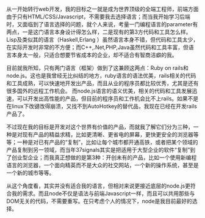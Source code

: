 从一开始转行web开发，我的目标之一就是成为世界顶级的全端工程师，前端方面由于只有HTML/CSS/Javascript，不需要我去选择语言；而当我开始学习后端时，又面临到了语言选择的问题，就个人来说，考量一门编程语言的parameter有两点，一是这门语言本身设计得怎么样，二是现有的第3方代码和工具怎么样。
Lisp及类似其的语言（Haskell,Erlang ）虽然语言本身不错，但代码和工具太少，在实际开发时非常的不方便；而C++,.Net,PHP,Java虽然代码和工具丰富，但语言本身太一般，只适合想要节省成本的企业，却不适合有智商洁癖的我。

目前就我所知，只有两门语言（框架）做到了这兼顾这两点：Ruby on rails和node.js。这也是我曾经无比纠结的地方，ruby语言的语法优美，rails相关的代码和工具成熟，可以快速地开发出产品，而且从业的程序员都比较优秀，尤其是还有很多国外的远程工作机会。
而node.js语言的语义优美，相关的代码和工具发展迅速，可以开发出高性能的产品，但目前的程序员和工作机会比不上rails。如果不是在linux下改键改得崩溃，又找不到AutoHotkey的替代品，我现在已经在开发rails产品了。

不过现在我的目标是开发对这个世界有价值的产品，而就我了解它们分为三种，一种是对现有产品的精益求精，比如更清晰、更省电的屏幕，更快更安全的浏览器等等；一种是对已有产品的“复制”，比如让每个城市都开通高铁，或者把某个领域的产品复制到另一领域，而当年37signals其实是把适用于大型企业的软件“复制”到了创业型企业；而我真正想做的是第3种：开创未有的产品，比如一个使用新编程语言的浏览器，一个面向精英而不是大众的社交网站，一个新的操作系统，甚至是一个新的城市等等。

从这个角度看，其实并没有适合我的语言，但相对来说更接近底层的node.js更符合我的需求。而且node不仅是语法与前端Javascript一样，而且可以共用那些与DOM无关的代码，不需要重写。在只考虑个人的情况下，node是我目前最好的选择。